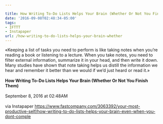 ```yaml
---

title: How Writing To-Do Lists Helps Your Brain (Whether Or Not You Finish Them)
date: '2016-09-08T02:48:34-05:00'
tags:
- IFTTT
- Instapaper
url: /how-writing-to-do-lists-helps-your-brain-whether
---
```

«Keeping a list of tasks you need to perform is like taking notes when you&rsquo;re reading a book or listening to a lecture. When you take notes, you need to filter external information, summarize it in your head, and then write it down. Many studies have shown that note taking helps us distill the information we hear and remember it better than we would if we&rsquo;d just heard or read it.»<br/><br/><b>How Writing To-Do Lists Helps Your Brain (Whether Or Not You Finish Them)</b><br/><br/>
September 8, 2016 at 02:48AM<br/><br/>
via Instapaper <a href="https://www.fastcompany.com/3063392/your-most-productive-self/how-writing-to-do-lists-helps-your-brain-even-when-you-dont-comple" target="_blank">https://www.fastcompany.com/3063392/your-most-productive-self/how-writing-to-do-lists-helps-your-brain-even-when-you-dont-comple</a>
